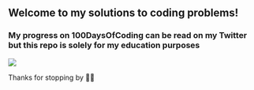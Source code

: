 ## Welcome to my solutions to coding problems!
### My progress on 100DaysOfCoding can be read on my Twitter but this repo is solely for my education purposes 

![](https://i.giphy.com/media/1kenyYNFG9wTUyHMjk/giphy.webp)

Thanks for stopping by :mermaid: